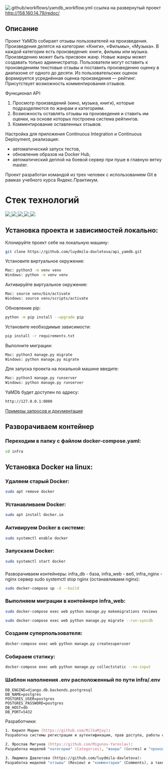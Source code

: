![.github/workflows/yamdb_workflow.yml](https://github.com/luydmila-davletova/yamdb_final/actions/workflows/yamdb_workflow.yml/badge.svg)
ссылка на развернутый проект http://158.160.14.79/redoc/
## Описание 
 
Проект YaMDb собирает отзывы пользователей на произведения. Произведения делятся на категории: «Книги», «Фильмы», «Музыка». В каждой категории есть произведения: книги, фильмы или музыка. Произведению может быть присвоен жанр. Новые жанры может создавать только администратор. Пользователи могут оставить к произведениям текстовые отзывы и поставить произведению оценку в диапазоне от одного до десяти. Из пользовательских оценок формируется усреднённая оценка произведения — рейтинг. Присутствует возможность комментирования отзывов.

Функционал API:
1) Просмотр произведений (кино, музыка, книги), которые подразделяются по жанрам и категориям.
2) Возможность оставлять отзывы на произведения и ставить им оценки, на основе которых построена система рейтингов.
3) Комментирование оставленных отзывов.

Настройка для приложения Continuous Integration и Continuous Deployment, реализация:
- автоматический запуск тестов,
- обновление образов на Docker Hub,
- автоматический деплой на боевой сервер при пуше в главную ветку master.

Проект разработан командой из трех человек с использованием Git в рамках учебного курса Яндекс.Практикум.


# Стек технологий
<p>
  <a 
  target="_blank" href="https://www.python.org/downloads/" title="Python version"><img src="https://img.shields.io/badge/python-_3.7-green.svg">
  </a>
  <a 
  target="_blank" href="https://www.djangoproject.com/download/" title="Django Framework"><img src="https://img.shields.io/badge/django-2.2-green.svg">
  </a>
  <a 
  target="_blank" href="https://www.django-rest-framework.org/" title="Django REST Framework"><img src="https://img.shields.io/badge/DRF-3.12-green.svg">
  </a>
  <a 
  target="_blank" href="https://django-filter.readthedocs.io/en/stable/" title="Django-filter"><img src="https://img.shields.io/badge/django--filter-21.1-green.svg">
  </a>
  <a 
  target="_blank" href="https://django-rest-framework-simplejwt.readthedocs.io/en/stable/" title="JWT"><img src="https://img.shields.io/badge/DRF--SimpleJWT-5.2-green.svg">
  </a>
</p>

## Установка проекта и зависимостей локально:
Клонируйте проект себе на локальную машину:
```zsh
git clone https://github.com/luydmila-davletova/api_yamdb.git
```
Установите виртуальное окружение:
```zsh
Mac: python3 -m venv venv
Windows: python -m venv venv
```

Активируйте виртуальное окружение:
```zsh
Mac: source venv/bin/activate
Windows: source venv/scripts/activate
```
Обновление pip:

```zsh
python -m pip install --upgrade pip
```

Установите необходимые зависимости:
```zsh
pip install -r requirements.txt
```

Выполните миграции:
```zsh
Mac: python3 manage.py migrate
Windows: python manage.py migrate
```

Для запуска проекта на локальной машине введите:
```zsh
Mac: python3 manage.py runserver
Windows: python manage.py runserver
```

YaMDb будет доступен по адресу:
```zsh
http://127.0.0.1:8000
```
[Примеры запросов и документация](http://127.0.0.1:8000/redoc/)

## Разворачиваем контейнер

### Переходим в папку с файлом docker-compose.yaml:
```bash
cd infra
```
## Установка Docker на linux:

### Удаляем старый Docker:
```bash
sudo apt remove docker
```

### Устанавливаем Docker:
```bash
sudo apt install docker.io
```
### Активируем Docker в системе:
```bash
sudo systemctl enable docker
```
### Запускаем Docker:
```bash
sudo systemctl start docker
```

### 
Разворачиваем контейнеры: 
    infra_db - база,
    infra_web - веб,
    infra_nginx - nginx сервер
    sudo systemctl stop nginx (останавливаем nginx):
```bash
sudo docker-compose up -d --build 
```

### Выполняем миграции в контейнере infra_web:
```bash
sudo docker-compose exec web python manage.py makemigrations reviews 
```
```bash
sudo docker-compose exec web python manage.py migrate --run-syncdb
```
### Создаем суперпользователя:
```bash
docker-compose exec web python manage.py createsuperuser 
```

### Собираем статику:
```bash
docker-compose exec web python manage.py collectstatic --no-input 
```

### Шаблон наполнения .env расположенный по пути infra/.env
```
DB_ENGINE=django.db.backends.postgresql 
DB_NAME=postgres 
POSTGRES_USER=postgres 
POSTGRES_PASSWORD=postgres 
DB_HOST=db 
DB_PORT=5432 
```
Разработчики:
```zsh
1. Кирилл Марин (https://github.com/MilkaMjoy):
Разработка системы регистрации и аутентификации, прав доступа, работы с токеном, системы подтверждения через e-mail.

2. Ярослав Мигунов (https://github.com/Migunov-Yaroslav):
Разработка моделей "категории" (Categories), "жанры" (Genres) и "произведения" (Titles), а также разработка представлений и эндпойнтов для них.

3. Людмила Давлетова (https://github.com/luydmila-davletova):
Разработка моделей "отзывы" (Review) и "комментарии" (Comments), а также разработка представлений и эндпойнтов для них. Настройка прав доступа для запросов. Реализация системы рейтингов.
```

